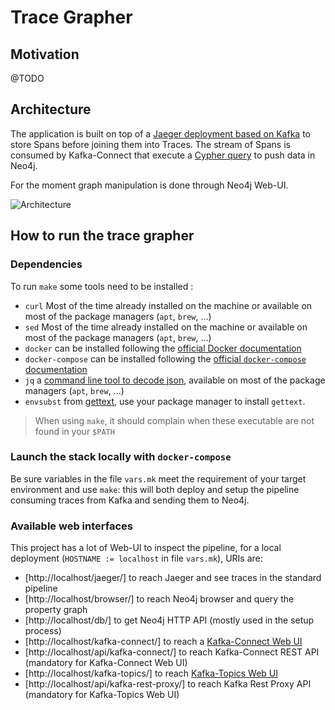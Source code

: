 # Trace Grapher

## Motivation

@TODO

## Architecture

The application is built on top of a [Jaeger deployment based on Kafka](https://www.jaegertracing.io/docs/1.14/deployment/#kafka) to store Spans before joining them into Traces.
The stream of Spans is consumed by Kafka-Connect that execute a [Cypher query](setup/trace-to-graph-mapping.cypher) to push data in Neo4j.

For the moment graph manipulation is done through Neo4j Web-UI.

![Architecture](https://docs.google.com/drawings/d/e/2PACX-1vSlGvjSOVp4mCCCZwOfgbp1Dvl6InGC1wrb9KNi-eUAjBdWwdqYtZxIo5R8aHMphAwwkCOUc7V557CC/pub?w=1912&amp;h=1208)

## How to run the trace grapher

### Dependencies

To run `make` some tools need to be installed :

- `curl` Most of the time already installed on the machine or available on most of the package managers (`apt`, `brew`, ...)
- `sed` Most of the time already installed on the machine or available on most of the package managers (`apt`, `brew`, ...)
- `docker` can be installed following the [official Docker documentation](https://docs.docker.com/install/linux/docker-ce/ubuntu/)
- `docker-compose` can be installed following the [official `docker-compose` documentation](https://docs.docker.com/compose/install/)
- `jq` a [command line tool to decode json](https://stedolan.github.io/jq/), available on most of the package managers (`apt`, `brew`, ...)
- `envsubst` from [gettext](https://www.gnu.org/software/gettext/), use your package manager to install `gettext`.

> When using `make`, it should complain when these executable are not found in your `$PATH`

### Launch the stack locally with `docker-compose`

Be sure variables in the file `vars.mk` meet the requirement of your target environment and use `make`: this will both deploy and setup the pipeline consuming traces from Kafka and sending them to Neo4j.

### Available web interfaces

This project has a lot of Web-UI to inspect the pipeline, for a local deployment (`HOSTNAME := localhost` in file `vars.mk`), URIs are:

- [http://localhost/jaeger/] to reach Jaeger and see traces in the standard pipeline
- [http://localhost/browser/] to reach Neo4j browser and query the property graph
- [http://localhost/db/] to get Neo4j HTTP API (mostly used in the setup process)
- [http://localhost/kafka-connect/] to reach a [Kafka-Connect Web UI](https://github.com/lensesio/kafka-connect-ui)
- [http://localhost/api/kafka-connect/] to reach Kafka-Connect REST API (mandatory for Kafka-Connect Web UI)
- [http://localhost/kafka-topics/] to reach [Kafka-Topics Web UI](https://github.com/lensesio/kafka-topics-ui)
- [http://localhost/api/kafka-rest-proxy/] to reach Kafka Rest Proxy API (mandatory for Kafka-Topics Web UI)
